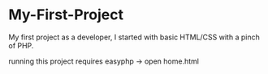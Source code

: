# My-First-Project

My first project as a developer, I started with basic HTML/CSS with a pinch of PHP.

running this project requires easyphp -> 
open home.html
